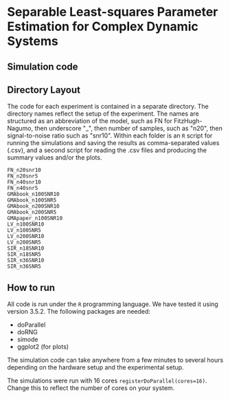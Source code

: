 # Separable Least-squares Parameter Estimation for Complex Dynamic Systems

## Simulation code

## Directory Layout

The code for each experiment is contained in a separate directory. The directory names reflect the setup of the experiment. The names are structured as an abbreviation of the model, such as FN for FitzHugh-Nagumo, then underscore "_", then number of samples, such as "n20", then signal-to-noise ratio such as "snr10".
Within each folder is an `R` script for running the simulations and saving the results as comma-separated values (.csv), and a second script for reading the .csv files and producing the summary values and/or the plots.

```
FN_n20snr10
FN_n20snr5
FN_n40snr10
FN_n40snr5
GMAbook_n100SNR10
GMAbook_n100SNR5
GMAbook_n200SNR10
GMAbook_n200SNR5
GMApaper_n100SNR10
LV_n100SNR10
LV_n100SNR5
LV_n200SNR10
LV_n200SNR5
SIR_n18SNR10
SIR_n18SNR5
SIR_n36SNR10
SIR_n36SNR5
```

## How to run

All code is run under the `R` programming language. We have tested it using version 3.5.2. The following packages are needed:
 - doParallel
 - doRNG
 - simode
 - ggplot2 (for plots)

The simulation code can take anywhere from a few minutes to several hours depending on the hardware setup and the experimental setup.

The simulations were run with 16 cores `registerDoParallel(cores=16)`. Change this to reflect the number of cores on your system.



